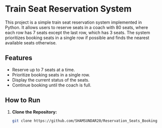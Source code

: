 # Train Seat Reservation System

This project is a simple train seat reservation system implemented in Python. It allows users to reserve seats in a coach with 80 seats, where each row has 7 seats except the last row, which has 3 seats. The system prioritizes booking seats in a single row if possible and finds the nearest available seats otherwise.

## Features

- Reserve up to 7 seats at a time.
- Prioritize booking seats in a single row.
- Display the current status of the seats.
- Continue booking until the coach is full.

## How to Run

1. **Clone the Repository:**
   ```bash
   git clone https://github.com/SHAMSUNDAR20/Reservation_Seats_Booking/tree/main
   
   ```
   

   
